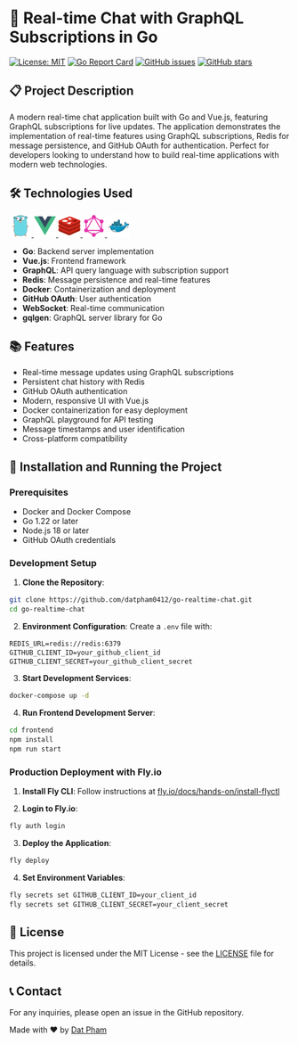 # 💬 Real-time Chat with GraphQL Subscriptions in Go

[![License: MIT](https://img.shields.io/badge/License-MIT-yellow.svg)](LICENSE)
[![Go Report Card](https://goreportcard.com/badge/github.com/datpham0412/go-realtime-chat)](https://goreportcard.com/report/github.com/datpham0412/go-realtime-chat)
[![GitHub issues](https://img.shields.io/github/issues/datpham0412/go-realtime-chat)](https://github.com/datpham0412/go-realtime-chat/issues)
[![GitHub stars](https://img.shields.io/github/stars/datpham0412/go-realtime-chat)](https://github.com/datpham0412/go-realtime-chat/stargazers)

## 📋 Project Description

A modern real-time chat application built with Go and Vue.js, featuring GraphQL subscriptions for live updates. The application demonstrates the implementation of real-time features using GraphQL subscriptions, Redis for message persistence, and GitHub OAuth for authentication. Perfect for developers looking to understand how to build real-time applications with modern web technologies.

## 🛠 Technologies Used

<p align="left">
    <a href="https://go.dev/" target="_blank" rel="noreferrer">
        <img src="https://raw.githubusercontent.com/devicons/devicon/master/icons/go/go-original.svg" alt="go" width="40" height="40"/>
    </a>
    <a href="https://vuejs.org/" target="_blank" rel="noreferrer">
        <img src="https://raw.githubusercontent.com/devicons/devicon/master/icons/vuejs/vuejs-original.svg" alt="vue" width="40" height="40"/>
    </a>
    <a href="https://redis.io/" target="_blank" rel="noreferrer">
        <img src="https://raw.githubusercontent.com/devicons/devicon/master/icons/redis/redis-original.svg" alt="redis" width="40" height="40"/>
    </a>
    <a href="https://graphql.org/" target="_blank" rel="noreferrer">
        <img src="https://raw.githubusercontent.com/devicons/devicon/master/icons/graphql/graphql-plain.svg" alt="graphql" width="40" height="40"/>
    </a>
    <a href="https://www.docker.com/" target="_blank" rel="noreferrer">
        <img src="https://raw.githubusercontent.com/devicons/devicon/master/icons/docker/docker-original.svg" alt="docker" width="40" height="40"/>
    </a>
</p>

- **Go**: Backend server implementation
- **Vue.js**: Frontend framework
- **GraphQL**: API query language with subscription support
- **Redis**: Message persistence and real-time features
- **Docker**: Containerization and deployment
- **GitHub OAuth**: User authentication
- **WebSocket**: Real-time communication
- **gqlgen**: GraphQL server library for Go

## 📚 Features

- Real-time message updates using GraphQL subscriptions
- Persistent chat history with Redis
- GitHub OAuth authentication
- Modern, responsive UI with Vue.js
- Docker containerization for easy deployment
- GraphQL playground for API testing
- Message timestamps and user identification
- Cross-platform compatibility

## 🚀 Installation and Running the Project

### Prerequisites

- Docker and Docker Compose
- Go 1.22 or later
- Node.js 18 or later
- GitHub OAuth credentials

### Development Setup

1. **Clone the Repository**:

```bash
git clone https://github.com/datpham0412/go-realtime-chat.git
cd go-realtime-chat
```

2. **Environment Configuration**:
   Create a `.env` file with:

```env
REDIS_URL=redis://redis:6379
GITHUB_CLIENT_ID=your_github_client_id
GITHUB_CLIENT_SECRET=your_github_client_secret
```

3. **Start Development Services**:

```bash
docker-compose up -d
```

4. **Run Frontend Development Server**:

```bash
cd frontend
npm install
npm run start
```

### Production Deployment with Fly.io

1. **Install Fly CLI**:
   Follow instructions at [fly.io/docs/hands-on/install-flyctl](https://fly.io/docs/hands-on/install-flyctl/)

2. **Login to Fly.io**:

```bash
fly auth login
```

3. **Deploy the Application**:

```bash
fly deploy
```

4. **Set Environment Variables**:

```bash
fly secrets set GITHUB_CLIENT_ID=your_client_id
fly secrets set GITHUB_CLIENT_SECRET=your_client_secret
```


## 📜 License

This project is licensed under the MIT License - see the [LICENSE](LICENSE) file for details.

## 📞 Contact

For any inquiries, please open an issue in the GitHub repository.

Made with ❤️ by [Dat Pham](https://github.com/datpham0412)
